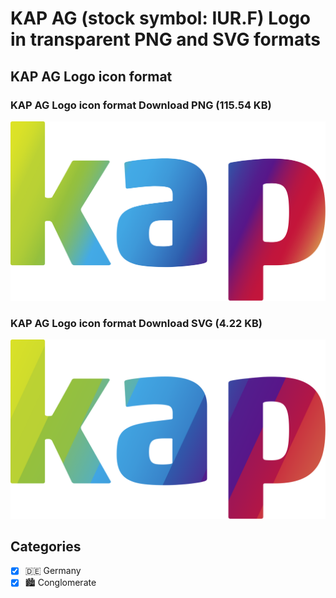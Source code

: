 # KAP AG (stock symbol: IUR.F) Logo in transparent PNG and SVG formats

## KAP AG Logo icon format

### KAP AG Logo icon format Download PNG (115.54 KB)

![KAP AG Logo icon format Download PNG (115.54 KB)](/img/orig/IUR.F-15924fb5.png)

### KAP AG Logo icon format Download SVG (4.22 KB)

![KAP AG Logo icon format Download SVG (4.22 KB)](/img/orig/IUR.F-9e42dfd7.svg)



## Categories
- [x] 🇩🇪 Germany
- [x] 🏙 Conglomerate
